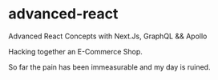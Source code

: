 # advanced-react
Advanced React Concepts with Next.Js, GraphQL &amp;&amp; Apollo

Hacking together an E-Commerce Shop. 


So far the pain has been immeasurable and my day is ruined.
